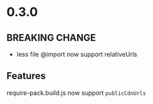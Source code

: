 # 0.3.0

## BREAKING CHANGE

* less file @import now support relativeUrls

## Features
require-pack.build.js now support `publicCdnUrls`
